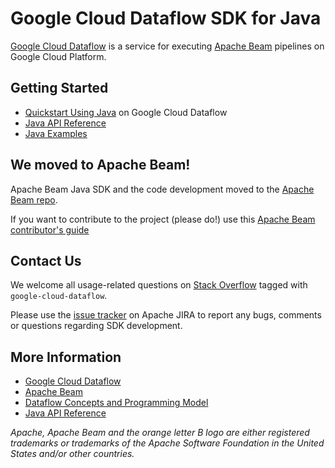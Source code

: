 <!--
  Copyright (C) 2017 Google Inc.

  Licensed under the Apache License, Version 2.0 (the "License"); you may not
  use this file except in compliance with the License. You may obtain a copy of
  the License at

  http://www.apache.org/licenses/LICENSE-2.0

  Unless required by applicable law or agreed to in writing, software
  distributed under the License is distributed on an "AS IS" BASIS, WITHOUT
  WARRANTIES OR CONDITIONS OF ANY KIND, either express or implied. See the
  License for the specific language governing permissions and limitations under
  the License.
-->

# Google Cloud Dataflow SDK for Java

[Google Cloud Dataflow](https://cloud.google.com/dataflow/) is a service for executing [Apache Beam](https://beam.apache.org) pipelines on Google Cloud Platform.

## Getting Started

* [Quickstart Using Java](https://cloud.google.com/dataflow/docs/quickstarts/quickstart-java-maven) on Google Cloud Dataflow
* [Java API Reference](https://beam.apache.org/documentation/sdks/javadoc/)
* [Java Examples](https://github.com/apache/beam/tree/master/examples/java)

## We moved to Apache Beam!
Apache Beam Java SDK and the code development moved to the [Apache Beam repo](https://github.com/apache/beam/tree/master/sdks/java).

If you want to contribute to the project (please do!) use this [Apache Beam contributor's guide](http://beam.apache.org/contribution-guide/)

## Contact Us

We welcome all usage-related questions on
[Stack Overflow](https://stackoverflow.com/questions/tagged/google-cloud-dataflow)
tagged with `google-cloud-dataflow`.

Please use the
[issue tracker](https://issues.apache.org/jira/browse/BEAM)
on Apache JIRA to report any bugs, comments or questions regarding SDK development.

## More Information

* [Google Cloud Dataflow](https://cloud.google.com/dataflow/)
* [Apache Beam](https://beam.apache.org/)
* [Dataflow Concepts and Programming Model](https://beam.apache.org/documentation/programming-guide/)
* [Java API Reference](https://beam.apache.org/documentation/sdks/javadoc/)

_Apache, Apache Beam and the orange letter B logo are either registered trademarks or trademarks of the Apache Software Foundation in the United States and/or other countries._
